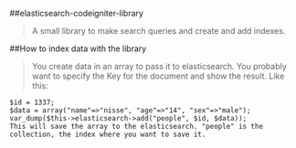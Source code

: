 ##elasticsearch-codeigniter-library


>A small library to make search queries and create and add indexes.

##How to index data with the library

>You create data in an array to pass it to elasticsearch. You probably want to specify the Key for the document and show the result. Like this:

    $id = 1337;
    $data = array("name"=>"nisse", "age"=>"14", "sex"=>"male");
    var_dump($this->elasticsearch->add("people", $id, $data));
    This will save the array to the elasticsearch. "people" is the collection, the index where you want to save it.

